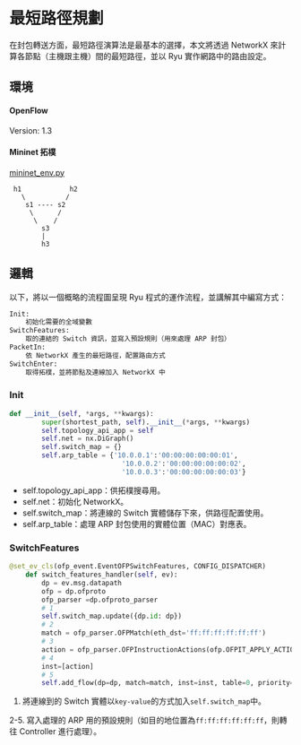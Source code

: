 # 最短路徑規劃

在封包轉送方面，最短路徑演算法是最基本的選擇，本文將透過 NetworkX 來計算各節點（主機跟主機）間的最短路徑，並以 Ryu 實作網路中的路由設定。

## 環境

#### OpenFlow

Version: 1.3

#### Mininet 拓樸
[mininet_env.py](https://github.com/YanHaoChen/Learning-SDN/blob/master/Controller/Ryu/ShortestPath/mininet_env.py)

```
 h1            h2
   \          /
    s1 ---- s2
     \      /
      \    /
        s3
        |
        h3
```

## 邏輯

以下，將以一個概略的流程圖呈現 Ryu 程式的運作流程，並講解其中編寫方式：

```python
Init:
	初始化需要的全域變數
SwitchFeatures:
	取的連結的 Switch 資訊，並寫入預設規則（用來處理 ARP 封包）
PacketIn:
	依 NetworkX 產生的最短路徑，配置路由方式
SwitchEnter:
	取得拓樸，並將節點及連線加入 NetworkX 中
```

###  Init

```python
def __init__(self, *args, **kwargs):
		super(shortest_path, self).__init__(*args, **kwargs)
		self.topology_api_app = self
		self.net = nx.DiGraph()
		self.switch_map = {}
		self.arp_table = {'10.0.0.1':'00:00:00:00:00:01',
							'10.0.0.2':'00:00:00:00:00:02',
							'10.0.0.3':'00:00:00:00:00:03'}
```

* self.topology\_api\_app：供拓樸搜尋用。
* self.net：初始化 NetworkX。
* self.switch\_map：將連線的 Switch 實體儲存下來，供路徑配置使用。
* self.arp_table：處理 ARP 封包使用的實體位置（MAC）對應表。

### SwitchFeatures

```python
@set_ev_cls(ofp_event.EventOFPSwitchFeatures, CONFIG_DISPATCHER)
	def switch_features_handler(self, ev):
		dp = ev.msg.datapath
		ofp = dp.ofproto
		ofp_parser =dp.ofproto_parser
		# 1
		self.switch_map.update({dp.id: dp})
		# 2 
		match = ofp_parser.OFPMatch(eth_dst='ff:ff:ff:ff:ff:ff')
		# 3
		action = ofp_parser.OFPInstructionActions(ofp.OFPIT_APPLY_ACTIONS, [ofp_parser.OFPActionOutput(ofp.OFPP_CONTROLLER)])
		# 4
		inst=[action]
		# 5
		self.add_flow(dp=dp, match=match, inst=inst, table=0, priority=100)
```

1. 將連線到的 Switch 實體以`key-value`的方式加入`self.switch_map`中。

2-5. 寫入處理的 ARP 用的預設規則（如目的地位置為`ff:ff:ff:ff:ff:ff`，則轉往 Controller 進行處理）。